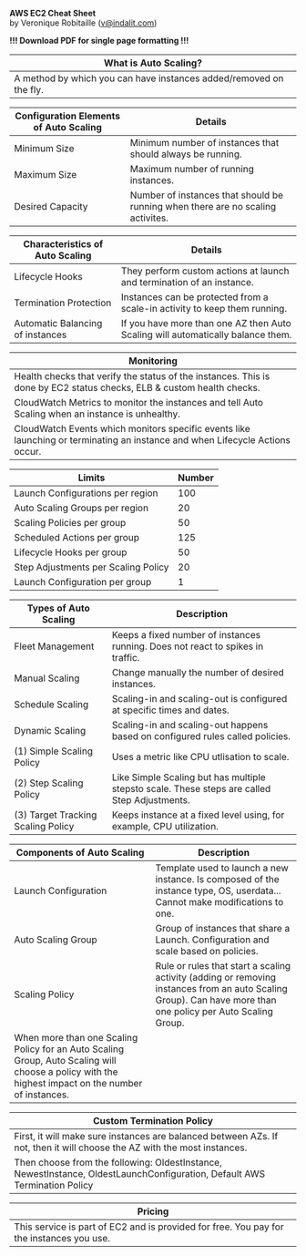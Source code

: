 **AWS EC2 Cheat Sheet**  
by Veronique Robitaille (v@indalit.com) 
  
**!!! Download PDF for single page formatting !!!** 


What is Auto Scaling?	|
---------------------- |
A method by which you can have instances added/removed on the fly.	|
	
Configuration Elements of Auto Scaling	| Details |
--------------------------------------- | ------------------- |
Minimum Size	| Minimum number of instances that should always be running.	|
Maximum Size	| Maximum number of running instances.	|
Desired Capacity	| Number of instances that should be running when there are no scaling activites.	|
	

Characteristics of Auto Scaling	 | Details |
-------------------------------- | -------- |
Lifecycle Hooks	| They perform custom actions at launch	and termination of an instance.	|
Termination Protection	| Instances can be protected from a	scale-in activity to keep them running.	|
Automatic Balancing of instances	| If you have more than one AZ then Auto Scaling will automatically balance them.	|
	
Monitoring	|
----------- |
Health checks that verify the status of the instances.  This is done by EC2 status checks, ELB & custom health checks. |
CloudWatch Metrics to monitor the instances and tell Auto Scaling when an instance is unhealthy.	|
CloudWatch Events which monitors specific events like launching or terminating an instance and when Lifecycle Actions occur. |
	
Limits	| Number |
------- | ------ |
Launch Configurations per region | 100	|
Auto Scaling Groups per region | 20	|
Scaling Policies per group | 50 |	
Scheduled Actions per group | 125 |	
Lifecycle Hooks per group | 50 |	
Step Adjustments per Scaling Policy | 20 |	
Launch Configuration per group | 1 |	


Types of Auto Scaling | Description |
--------------------- | ----------- |
Fleet Management  | Keeps a fixed number of instances running.  Does not react to spikes in traffic. |
Manual Scaling  | Change manually the number of desired instances. |
Schedule Scaling  | Scaling-in and scaling-out is configured at specific times and dates. |
Dynamic Scaling  | Scaling-in and scaling-out happens based on configured rules called policies. |
(1) Simple Scaling Policy  | Uses a metric like CPU utlisation to scale. |
(2) Step Scaling Policy | Like Simple Scaling but has multiple stepsto scale.  These steps are called Step Adjustments. |
(3) Target Tracking Scaling Policy | Keeps instance at a fixed level using, for example, CPU utilization. |
  
Components of Auto Scaling  | Description |
---------------------------- | ---------- |
Launch Configuration | Template used to launch a new instance.  Is composed of the instance type, OS, userdata...  Cannot make modifications to one. |
Auto Scaling Group  | Group of instances that share a Launch.  Configuration and scale based on policies. |
Scaling Policy | Rule or rules that start a scaling activity (adding or removing instances from an auto Scaling Group).  Can have more than one policy per Auto Scaling Group. |
When more than one Scaling Policy for an Auto Scaling Group, Auto Scaling will choose a policy with the highest impact on the number of instances. ||
  
Custom Termination Policy |
------------------------- |
First, it will make sure instances are balanced between AZs.  If not, then it will choose the AZ with the most instances. |
Then choose from the following: OldestInstance, NewestInstance, OldestLaunchConfiguration, Default AWS Termination Policy |
  
Pricing |
-------- |
This service is part of EC2 and is provided for free.  You pay for the instances you use.  |